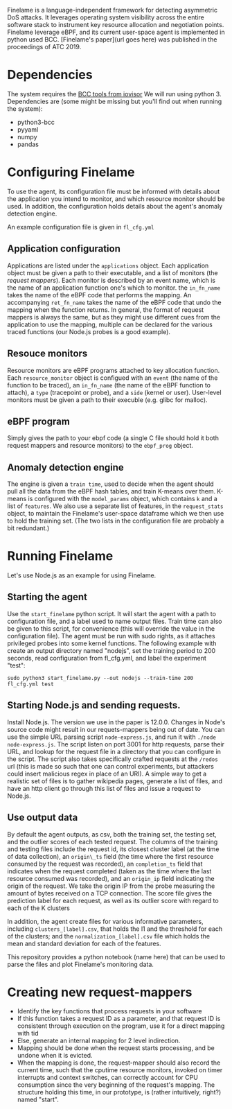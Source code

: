 Finelame is a language-independent framework for detecting asymmetric DoS attacks.
It leverages operating system visibility across the entire software stack to instrument key resource allocation and negotiation points.
Finelame leverage eBPF, and its current user-space agent is implemented in python used BCC.
[Finelame's paper](url goes here) was published in the proceedings of ATC 2019.

# Dependencies
The system requires the [BCC tools from iovisor](https://github.com/iovisor/bcc/blob/master/INSTALL.md)
We will run using python 3. Dependencies are (some might be missing but you'll find out when running the system):
* python3-bcc
* pyyaml
* numpy
* pandas

# Configuring Finelame
To use the agent, its configuration file must be informed with details about the application you
intend to monitor, and which resource monitor should be used. In addition, the configuration holds
details about the agent's anomaly detection engine.

An example configuration file is given in `fl_cfg.yml`

## Application configuration
Applications are listed under the `applications` object.
Each application object must be given a path to their executable, and a list of monitors
(the _request mappers_). Each monitor is described by an event name, which is the name of
an application function one's which to monitor. the `in_fn_name` takes the name of the eBPF
code that performs the mapping. An accompanying `ret_fn_name` takes the name of the eBPF code
that undo the mapping when the function returns.
In general, the format of request mappers is always the same, but as they might use different
cues from the application to use the mapping, multiple can be declared for the various traced
functions (our Node.js probes is a good example).

## Resouce monitors
Resource monitors are eBPF programs attached to key allocation function.
Each `resource_monitor` object is configued with an `event` (the name of the function to be
traced), an `in_fn_name` (the name of the eBPF function to attach), a `type` (tracepoint or probe),
and a `side` (kernel or user). User-level monitors must be given a path to their execuble (e.g.
glibc for malloc).

## eBPF program
Simply gives the path to your ebpf code (a single C file should hold it both request mappers and
resource monitors) to the `ebpf_prog` object.

## Anomaly detection engine
The engine is given a `train time`, used to decide when the agent should pull all the data from
the eBPF hash tables, and train K-means over them. K-means is configured with the `model_params`
object, which contains `k` and a list of `features`. We also use a separate list of features,
in the `request_stats` object, to maintain the Finelame's user-space dataframe which we then
use to hold the training set. (The two lists in the configuration file are probably a bit redundant.)

# Running Finelame
Let's use Node.js as an example for using Finelame.

## Starting the agent
Use the `start_finelame` python script. It will start the agent with a path to configuration file, and a label used to name output files. Train time can also be given to this script, for convenience (this will override the value in the configuration file). The agent must be run with sudo rights, as it attaches privileged probes into some kernel functions.
The following example with create an output directory named "nodejs", set the training period to 200 seconds, read configuration from fl_cfg.yml, and label the experiment "test":

`sudo python3 start_finelame.py --out nodejs --train-time 200 fl_cfg.yml test`

## Starting Node.js and sending requests.
Install Node.js. The version we use in the paper is 12.0.0. Changes in Node's source code might result in our requets-mappers being out of date.
You can use the simple URL parsing script `node-express.js`, and run it with `./node node-express.js`. The script listen on port 3001 for http requests, parse their URL, and lookup for the request file in a directory that you can configure in the script. The script also takes specifically crafted requests at the `/redos` url (this is made so such that one can control experiments, but attackers could insert malicious regex in place of an URI).
A simple way to get a realistic set of files is to gather wikipedia pages, generate a list of files, and have an http client go through this list of files and issue a request to Node.js.

## Use output data
By default the agent outputs, as csv, both the training set, the testing set, and the outlier scores of each tested request.
The columns of the training and testing files include the request id, its closest cluster label (at the time of data collection), an `origin\_ts` field (the time where the first resource consumed by the request was recorded), an `completion_ts` field that indicates when the request completed (taken as the time where the last resource consumed was recorded), and an `origin_ip` field indicating the origin of the request. We take the origin IP from the probe measuring the amount of bytes received on a TCP connection.
The score file gives the prediction label for each request, as well as its outlier score with regard
to each of the K clusters

In addition, the agent create files for various informative parameters, including `clusters_[label].csv`, that holds the l1 and the threshold for each of the clusters;
and the `normalization_[label].csv` file which holds the mean and standard deviation for each of the
features.

This repository provides a python notebook (name here) that can be used to parse the files and plot Finelame's monitoring data.

# Creating new request-mappers
- Identify the key functions that process requests in your software
- If this function takes a request ID as a parameter, and that request ID is consistent through execution on the program, use it for a direct mapping with tid
- Else, generate an internal mapping for 2 level indirection.
- Mapping should be done when the request starts processing, and be undone when it is evicted.
- When the mapping is done, the request-mapper should also record the current time, such that the cputime resource monitors, invoked on timer interrupts and context switches, can correctly account for CPU consumption since the very beginning of the request's mapping. The structure holding this time, in our prototype, is (rather intuitively, right?) named "start".

